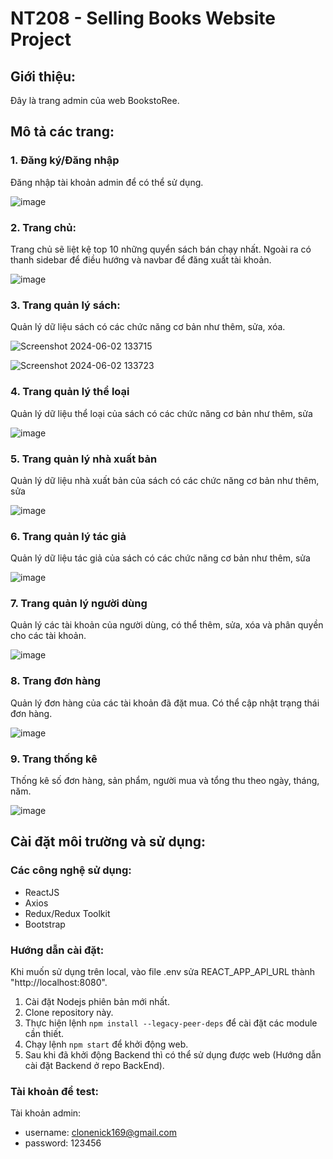 # NT208 - Selling Books Website Project

## Giới thiệu:
Đây là trang admin của web BookstoRee.

## Mô tả các trang:

### 1. Đăng ký/Đăng nhập
Đăng nhập tài khoản admin để có thể sử dụng.

![image](https://github.com/qub1tt/admin_bookstore/assets/91910146/af9b233a-ab50-4ff5-bcbb-d94ad5f55b38)

### 2. Trang chủ:
Trang chủ sẽ liệt kệ top 10 những quyển sách bán chạy nhất. Ngoài ra có thanh sidebar để điều hướng và navbar để đăng xuất tài khoản.

![image](https://github.com/qub1tt/admin_bookstore/assets/91910146/a865cdd2-b7a7-4f35-84b4-5c8c68e0a65b)

### 3. Trang quản lý sách:
Quản lý dữ liệu sách có các chức năng cơ bản như thêm, sửa, xóa.

![Screenshot 2024-06-02 133715](https://github.com/qub1tt/admin_bookstore/assets/91910146/70fcf0a6-cf58-44cc-bf4b-e67bfeb0e9c6)

![Screenshot 2024-06-02 133723](https://github.com/qub1tt/admin_bookstore/assets/91910146/91601f75-96ac-4066-a3ee-d1c2fcdffdd0)


### 4. Trang quản lý thể loại
Quản lý dữ liệu thể loại của sách có các chức năng cơ bản như thêm, sửa

![image](https://github.com/qub1tt/admin_bookstore/assets/91910146/75139355-95ed-44d4-aaa9-56e5de7ca59d)


### 5. Trang quản lý nhà xuất bản
Quản lý dữ liệu nhà xuất bản của sách có các chức năng cơ bản như thêm, sửa

![image](https://github.com/qub1tt/admin_bookstore/assets/91910146/143ac308-cb9b-477c-89e9-ed5bc9f2b7e6)
    
### 6. Trang quản lý tác giả
Quản lý dữ liệu tác giả của sách có các chức năng cơ bản như thêm, sửa

![image](https://github.com/qub1tt/admin_bookstore/assets/91910146/d206d443-30e9-4158-a3b6-4c2526303db1)


### 7. Trang quản lý người dùng
Quản lý các tài khoản của người dùng, có thể thêm, sửa, xóa và phân quyền cho các tài khoản.

![image](https://github.com/qub1tt/admin_bookstore/assets/91910146/9ccac2a1-865c-4d57-97fd-cd394da63e55)


### 8. Trang đơn hàng
Quản lý đơn hàng của các tài khoản đã đặt mua. Có thể cập nhật trạng thái đơn hàng.

![image](https://github.com/qub1tt/admin_bookstore/assets/91910146/7c66221d-906c-4b70-9780-d96af92aa21c)

### 9. Trang thống kê
Thống kê số đơn hàng, sản phẩm, người mua và tổng thu theo ngày, tháng, năm.

![image](https://github.com/qub1tt/admin_bookstore/assets/91910146/271ec3fd-5a78-4084-b1cf-a338a9addc73)



## Cài đặt môi trường và sử dụng:

### Các công nghệ sử dụng:

- ReactJS
- Axios
- Redux/Redux Toolkit
- Bootstrap

### Hướng dẫn cài đặt:
Khi muốn sử dụng trên local, vào file .env sửa REACT_APP_API_URL thành "http://localhost:8080".

1. Cài đặt Nodejs phiên bản mới nhất.
2. Clone repository này.
3. Thực hiện lệnh  `npm install --legacy-peer-deps` để cài đặt các module cần thiết.
4. Chạy lệnh `npm start` để khởi động web.
5. Sau khi đã khởi động Backend thì có thể sử dụng được web (Hướng dẫn cài đặt Backend ở repo BackEnd).

### Tài khoản để test:

Tài khoản admin:
  - username: clonenick169@gmail.com
  - password: 123456

